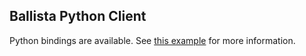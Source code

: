 ## Ballista Python Client

Python bindings are available. See 
[this example](https://github.com/ballista-compute/ballista/blob/main/python/examples/testquery.py) for more 
information.